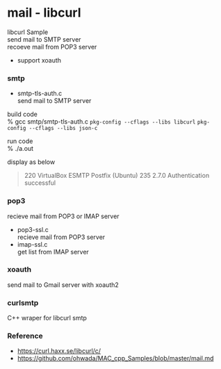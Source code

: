 mail - libcurl
===============

libcurl Sample <br/>
send mail to SMTP server <br/>
recoeve mail from POP3 server <br/>
- support xoauth <br/>


### smtp
- smtp-tls-auth.c <br/>
 send mail to SMTP server <br/>

build code <br/>
% gcc smtp/smtp-tls-auth.c `pkg-config --cflags --libs libcurl`  `pkg-config --cflags --libs json-c` <br/>  

run code <br/>
% ./a.out

display as below <br/>
> 220 VirtualBox ESMTP Postfix (Ubuntu) 
> 235 2.7.0 Authentication successful 


### pop3
recieve mail from POP3 or IMAP server <br/>
- pop3-ssl.c <br/>
recieve mail from POP3 server  <br/>
- imap-ssl.c <br/>
get list from IMAP server  <br/>

### xoauth
send mail to Gmail server with xoauth2 <br/>

### curlsmtp
C++ wraper for libcurl smtp <br/>


### Reference <br/>
- https://curl.haxx.se/libcurl/c/
- https://github.com/ohwada/MAC_cpp_Samples/blob/master/mail.md
